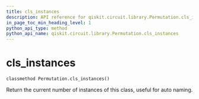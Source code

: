 ```yaml
---
title: cls_instances
description: API reference for qiskit.circuit.library.Permutation.cls_instances
in_page_toc_min_heading_level: 1
python_api_type: method
python_api_name: qiskit.circuit.library.Permutation.cls_instances
---
```


# cls\_instances

<span id="qiskit.circuit.library.Permutation.cls_instances" />

`classmethod Permutation.cls_instances()`

Return the current number of instances of this class, useful for auto naming.

